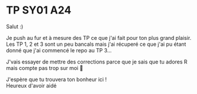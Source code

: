 # TP SY01 A24
Salut :)

Je push au fur et à mesure des TP ce que j'ai fait pour ton plus grand plaisir.<br/>
Les TP 1, 2 et 3 sont un peu bancals mais j'ai récuperé ce que j'ai pu étant donné que j'ai commencé le repo au TP 3...

J'vais essayer de mettre des corrections parce que je sais que tu adores R mais compte pas trop sur moi 🫠

J'espère que tu trouvera ton bonheur ici !<br/>
Heureux d'avoir aidé
